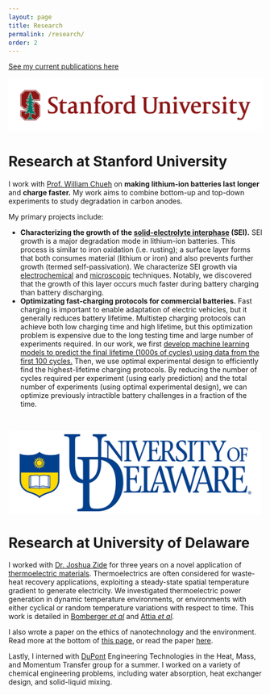 ```yaml
---
layout: page
title: Research
permalink: /research/
order: 2
---
```


[See my current publications here](/publications)


![Stanford](/img/SUSig_2color_Stree_Left.png)

Research at Stanford University
====================

I work with [Prof. William Chueh](https://chuehlab.stanford.edu) on
**making lithium-ion batteries last longer** and **charge faster.**
My work aims to combine bottom-up and top-down experiments to
study degradation in carbon anodes.

My primary projects include:
- **Characterizing the growth of the
[solid-electrolyte interphase](https://en.wikipedia.org/wiki/Lithium-ion_battery#Electrolytes) (SEI).**
SEI growth is a major degradation mode in lithium-ion batteries.
This process is similar to iron oxidation (i.e. rusting); a surface layer forms that both
consumes material (lithium or iron) and also prevents further growth (termed self-passivation).
We characterize SEI growth via [electrochemical](/articles/2019/03/01/SEI-electrochem.html) and [microscopic](/articles/2019/08/20/SEI-cryo.html) techniques.
Notably, we discovered that the growth of this layer occurs much faster during battery charging
than battery discharging.
- **Optimizating fast-charging protocols for commercial batteries.**
Fast charging is important to enable adaptation of electric vehicles, but it
generally reduces battery lifetime.
Multistep charging protocols can achieve both low charging time and high lifetime,
but this optimization problem is expensive due to the long testing time
and large number of experiments required.
In our work, we first [develop machine learning models to predict the final lifetime (1000s of cycles) using data from the first 100 cycles.](/articles/2019/04/09/data-driven.html)
Then, we use optimal experimental design to efficiently find
the highest-lifetime charging protocols.
By reducing the number of cycles required per experiment (using early prediction)
and the total number of experiments (using optimal experimental design),
we can optimize previously intractible battery challenges in a fraction of the time.

<br>

<p>
<img src="/img/UDfull.jpg" alt="University of Delaware" style="width:500px;
display:block; margin-left: auto; margin-right: auto;">
</p>

Research at University of Delaware
====================

I worked with [Dr. Joshua Zide](https://www.zidelab.org/) for three years on a novel application of
[thermoelectric materials](http://www.thermoelectrics.caltech.edu/thermoelectrics/index.html).
 Thermoelectrics are often considered for waste-heat recovery applications,
 exploiting a steady-state spatial temperature gradient to generate electricity.
 We investigated thermoelectric power generation in dynamic temperature environments,
 or environments with either cyclical or random temperature variations with respect to time.
 This work is detailed in [Bomberger *et al*](https://dx.doi.org/10.1016/j.applthermaleng.2013.02.039)
 and [Attia *et al*](https://dx.doi.org/10.1016/j.energy.2013.08.046).

I also wrote a paper on the ethics of nanotechnology and the environment. Read more at the bottom of [this page](https://www1.udel.edu/researchmagazine/issue/vol4_no2/teamwork.html),
or read the paper [here](https://dx.doi.org/10.1007/s11948-012-9422-3).

<!--![DuPont]({{ site.url }}/assets/DuPont.jpg)-->

Lastly, I interned with [DuPont](https://www.dupont.com/) Engineering Technologies in the Heat, Mass, and Momentum Transfer group for a summer. I worked on a variety of chemical engineering problems, including water absorption, heat exchanger design, and solid-liquid mixing.
